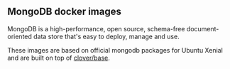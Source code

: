 ## MongoDB docker images
MongoDB is a high-performance, open source, schema-free document-oriented data store that's easy to deploy, manage and use.

These images are based on official mongodb packages for Ubuntu Xenial and are built on top of [clover/base](https://hub.docker.com/r/clover/base/).
